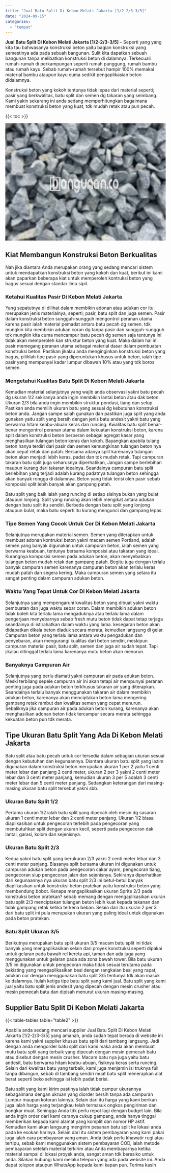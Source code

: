 ```yaml
---
title: "Jual Batu Split Di Kebon Melati Jakarta [1/2-2/3-3/5]"
date: "2024-09-15"
categories: 
  - "tempat"
---
```


**Jual Batu Split Di Kebon Melati Jakarta \[1/2-2/3-3/5\]** – Seperti yang yang kita tau bahwasanya konstruksi beton yaitu bagian konstruksi yang semestinya ada pada sebuah bangunan. Sulit kita dapatkan sebuah bangunan tanpa melibatkan konstruksi beton di dalamnya. Terkecuali rumah-rumah di perkampungan seperti rumah panggung, rumah bambu atau rumah kayu. Sebab rumah-rumah tersebut hampir 100% memakai material bambu ataupun kayu cuma sedikit pengaplikasian beton didalamnya.

Konstruksi beton yang kokoh tentunya tidak lepas dari material seperti; pasir yang berkwalitas, batu split dan semen dg takaran yang seimbang. Kami yakin sekarang ini anda sedang memperhitungkan bagaimana membuat konstruksi beton yang kuat, tdk mudah retak atau pun pecah.

{{< toc >}}

![Jual Batu Split Di Kebon Melati Jakarta [1/2-2/3-3/5]](/images/jual-batu-split-35.png)

## Kiat Membangun Konstruksi Beton Berkualitas

Nah jika diantara Anda merupakan orang yang sedang mencari sistem untuk mendapatkan konstruksi beton yang kokoh dan kuat, berikut ini kami akan paparkan beberapa kiat untuk memperoleh kontruksi beton yang bagus sesuai dengan standar ilmu sipil.

### Ketahui Kualitas Pasir Di Kebon Melati Jakarta

Yang sepatutnya di dilihat dalam membikin adonan atau adukan cor itu merupakan jenis materialnya, seperti; pasir, batu split dan juga semen. Pasir dalam konstruksi beton sungguh-sungguh mengontrol peranan utama karena pasir ialah material pemadat antara batu pecah dg semen. tdk mungkin kita membikin adukan coran dg tanpa pasir dan sungguh-sungguh tdk mungkin kita cuma mencampur batu pecah dg semen saja tentunya ini tidak akan memperoleh kan struktur beton yang kuat. Maka dalam hal ini pasir memegang peranan utama sebagai material dasar dalam pembuatan konstruksi beton. Pastikan jikalau anda menginginkan konstruksi beton yang bagus, pilihlah tipe pasir yang diperuntukan khusus untuk beton, ialah tipe pasir yang mempunyai kadar lumpur dibawah 10% atau yang tdk boros semen.

### Mengetahui Kualitas Batu Split Di Kebon Melati Jakarta

Kemudian material selanjutnya yang wajib anda observasi yakni batu pecah dg ukuran 1/2 sekiranya anda ingin membikin lantai beton atau dak beton. Ukuran 2/3 bila anda ingin membikin struktur pondasi, tiang dan selup. Pastikan anda memilih ukuran batu yang sesuai dg kebutuhan konstruksi beton anda. Jangan sampe salah gunakan dan pastikan juga split yang anda gunakan yaitu split yang bersih dengan jenis batu andesit yakni batu yang berwarna hitam keabu-abuan keras dan runcing. Kwalitas batu split benar-benar mengontrol peranan utama dalam kekuatan konstruksi beton, karena split dalam konstruksi beton berperan sebagai agregat kasar yang menghasilkan tulangan beton keras dan kokoh. Bayangkan apabila tulang beton hanya terdiri dari pasir dan semen kemungkinan tulangan beton nya akan cepat retak dan patah. Bersama adanya split karenanya tulangan beton akan menjadi lebih keras, padat dan tdk mudah retak. Tapi campuran takaran batu split juga seharusnya diperhatikan, Jangan sampe berlebihan maupun kurang dari takaran idealnya. Seandainya campuran batu split berlebihan yang terjadi adalah kurang padatnya tulangan beton sehingga akan banyak rongga di dalamnya. Beton yang tidak terisi oleh pasir sebab komposisi split lebih banyak akan gampang patah.

Batu split yang baik ialah yang runcing di setiap sisinya bukan yang bulat ataupun lonjong. Split yang runcing akan lebih mengikat antara adukan dengan batu split itu sendiri. Berbeda dengan batu split yang lonjong ataupun bulat, maka batu seperti itu kurang mengunci dan gampang lepas.

### Tipe Semen Yang Cocok Untuk Cor Di Kebon Melati Jakarta

Selanjutnya merupakan material semen. Semen yang diterapkan untuk membuat adonan kontruksi beton yakni macam semen Portland, adalah semen yang banyak digunakan untuk campuran beton, ialah semen yang berwarna keabuan, tentunya bersama komposisi atau takaran yang ideal. Kurangnya komposisi semen pada adukan beton, akan menyebabkan tulangan beton mudah retak dan gampang patah. Begitu juga dengan terlalu banyak campuran semen karenanya campuran beton akan terlalu keras mudah patah dan segera kering. Maka campuran semen yang setara itu sangat penting dalam campuran adukan beton.

### Waktu Yang Tepat Untuk Cor Di Kebon Melati Jakarta

Selanjutnya yang mempengaruhi kwalitas beton yang dibuat yakni waktu pembuatan dan juga waktu sebar coran. Dalam membikin adukan beton tidak boleh kita terlalu lama mengaduknya atau terlalu lama dalam pengerjaan menyebarnya sebab fresh mutu beton tidak dapat tetap terjaga seandainya di istirahatkan dalam waktu yang lama. kesegaran beton akan didapatkan dikala beton diaduk secara merata, kemudian langsung di gelar. Campuran beton yang terlalu lama antara waktu pengadukan dan penyebaran, akan mengurangi kualitas dari beton sendiri, meskipun campuran material pasir, batu split, semen dan juga air sudah tepat. Tapi jikalau ditinggal terlalu lama karenanya mutu beton akan menurun.

### Banyaknya Campuran Air

Selanjutnya yang perlu diamati yakni campuran air pada adukan beton. Meski terbilang sepele campuran air ini akan tetapi air mempunyai peranan penting juga pada adukan beton terkhusus takaran air yang diterapkan. Seandainya terlalu banyak menggunakan takaran air dalam membikin adukan beton, karenanya akan menciptakan beton lama mengering gampang retak rambut dan kwalitas semen yang cepat menurun. Sebaliknya jika campuran air pada adukan beton kurang, karenanya akan menghasilkan adonan beton tidak tercampur secara merata sehingga kekuatan beton pun tdk merata.

## Tipe Ukuran Batu Split Yang Ada Di Kebon Melati Jakarta

Batu split atau batu pecah untuk cor tersedia dalam sebagian ukuran sesuai dengan kebutuhan dan kegunaannya. Diantara ukuran batu split yang lazim digunakan dalam konstruksi beton merupakan ukuran 1 per 2 yaitu 1 centi meter lebar dan panjang 2 centi meter, ukuran 2 per 3 yakni 2 centi meter lebar dan 3 centi meter panjang, kemudian ukuran 3 per 5 adalah 3 centi meter lebar dan 5 centi meter panjang. Sedangkan keterangan dari masing-masing ukuran batu split tersebut yakni sbb.

### Ukuran Batu Split 1/2

Pertama ukuran 1/2 ialah batu split yang dipecah oleh mesin dg sasaran ukuran 1 centi meter lebar dan 2 centi meter panjang. Ukuran 1/2 biasa diaplikasikan untuk pengecoran terlebih pada pengecoran yang membutuhkan split dengan ukuran kecil, seperti pada pengecoran dak lantai, garasi, kolom dan sejenisnya.

### Ukuran Batu Split 2/3

Kedua yakni batu split yang berukuran 2/3 yakni 2 centi meter lebar dan 3 centi meter panjang. Biasanya split bersama ukuran ini digunakan untuk campuran adukan beton pada pengecoran cakar ayam, pengecoran tiang, pengecoran slup pengecoran jalan dan sejenisnya. Sekiranya diperhatikan dari kegunaannya nya ukuran batu split 2/3 ini betul-betul banyak diaplikasikan untuk konstruksi beton pratekan yaitu konstruksi beton yang membendung bobot. Kenapa mengaplikasikan ukuran Sprite 2/3 pada konstruksi beton pratekan? sebab memang dengan mengaplikasikan ukuran batu split 2/3 menciptakan tulangan beton lebih kuat kepada tekanan dan tidak gampang retak ketika terkena beban. Selain dari itu ukuran 2 per 3 dari batu split ini pula merupakan ukuran yang paling ideal untuk digunakan pada beton pratekan.

### Batu Split Ukuran 3/5

Berikutnya merupakan batu split ukuran 3/5 macam batu split ini tidak banyak yang mengaplikasikan selain dari proyek konstruksi seperti dipakai untuk gelaran pada bawah rel kereta api, taman dan ada juga yang menggunakan untuk gelaran pada ada zona bawah tower. Bila batu ukuran 3/5 ini digunakan untuk pengecoran maka tidak sesuai terutama pada bekisting yang mengaplikasikan besi dengan rangkaian besi yang rapat, adukan cor dengan menggunakan batu split 3/5 tentunya tdk akan masuk ke dalamnya. Itulah ketiga tipe batu split yang kami jual. Batu split yang kami jual yaitu batu split jenis andesit yang dipecah dengan mesin crusher atau mesin pemecah batu dan dipisah menurut ukuran masing-masing.

## Supplier Batu Split Di Kebon Melati Jakarta

{{< table-tables table="table2" >}}

Apabila anda sedang mencari supplier Jual Batu Split Di Kebon Melati Jakarta \[1/2-2/3-3/5\] yang amanah, anda sudah tepat berada di website ini karena kami yakni supplier khusus batu split dari tambang langsung. Jadi dengan anda mengorder batu split dari kami maka anda akan membuat mutu batu split yang terbaik yang dipecah dengan mesin pemecah batu atau disebut dengan mesin crusher. Macam batu nya juga yaitu batu andesit, batu berwarna hitam keabu-abuan, fisiknya keras serta runcing. Selain dari kwalitas batu yang terbaik, kami juga menjamin isi truknya full tanpa dibangun, sebab di tambang sendiri muat batu split menerapkan alat berat seperti beko sehingga isi lebih padat berisi.

Batu split yang kami kirim pastinya ialah tidak campur ukurannya sebagaimana dengan ukruan yang diorder bersih tanpa ada campuran Lumpur maupun kotoran lainnya. Selain dari itu harga yang kami berikan juga ialah harga yang terjangkau telah termasuk ongkos pengiriman dan bongkar muat. Sehingga Anda tdk perlu repot lagi dengan budget lain. Bila anda ingin order dari kami caranya cukup gampang, anda hanya tinggal memberikan kepada kami alamat yang komplit dan nomor HP aktif. Kemudian kami akan langsung mengirim pesanan batu split ke lokasi anda pada ke esokan harinya. Selain dari itu sistem pembayaran yang kami pakai juga ialah cara pembayaran yang aman. Anda tidak perlu khawatir rugi atau tertipu, sebab kami menggunakan sistem pembayaran COD, ialah metode pembayaran setelah material terkirim atau Anda membayarnya ketika material sampai di lokasi proyek anda, sangat aman tdk beresiko untuk anda. Silakan hubungi kami melalui telepon yang ada pada website ini. Anda dapat telepon ataupun WhatsApp kepada kami kapan pun. Terima kasih
